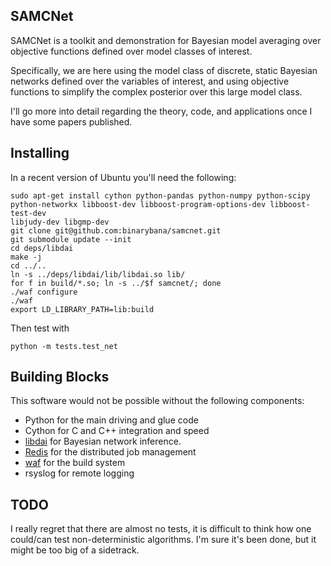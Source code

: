 ## SAMCNet

SAMCNet is a toolkit and demonstration for Bayesian model averaging over 
objective functions defined over model classes of interest.

Specifically, we are here using the model class of discrete, static Bayesian 
networks defined over the variables of interest, and using objective functions 
to simplify the complex posterior over this large model class.

I'll go more into detail regarding the theory, code, and applications once I 
have some papers published.

## Installing
In a recent version of Ubuntu you'll need the following:
```
sudo apt-get install cython python-pandas python-numpy python-scipy 
python-networkx libboost-dev libboost-program-options-dev libboost-test-dev 
libjudy-dev libgmp-dev
git clone git@github.com:binarybana/samcnet.git
git submodule update --init
cd deps/libdai
make -j
cd ../..
ln -s ../deps/libdai/lib/libdai.so lib/
for f in build/*.so; ln -s ../$f samcnet/; done
./waf configure
./waf
export LD_LIBRARY_PATH=lib:build
```

Then test with
```
python -m tests.test_net
```

## Building Blocks

This software would not be possible without the following components:
- Python for the main driving and glue code
- Cython for C and C++ integration and speed
- [libdai](http://cs.ru.nl/~jorism/libDAI/) for Bayesian network inference.
- [Redis](http://redis.io) for the distributed job management
- [waf](http://code.google.com/p/waf/) for the build system
- rsyslog for remote logging

## TODO

I really regret that there are almost no tests, it is difficult to think how 
one could/can test non-deterministic algorithms. I'm sure it's been done, but 
it might be too big of a sidetrack.
